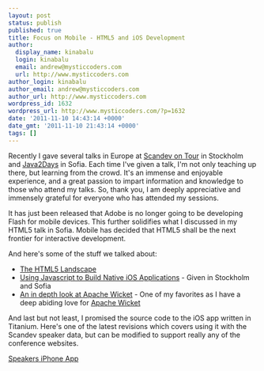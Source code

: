 ```yaml
---
layout: post
status: publish
published: true
title: Focus on Mobile - HTML5 and iOS Development
author:
  display_name: kinabalu
  login: kinabalu
  email: andrew@mysticcoders.com
  url: http://www.mysticcoders.com
author_login: kinabalu
author_email: andrew@mysticcoders.com
author_url: http://www.mysticcoders.com
wordpress_id: 1632
wordpress_url: http://www.mysticcoders.com/?p=1632
date: '2011-11-10 14:43:14 +0000'
date_gmt: '2011-11-10 21:43:14 +0000'
tags: []
---
```

<p>Recently I gave several talks in Europe at <a href="http://www.scandevtour.se/2011-tour/" target="_blank">Scandev on Tour</a> in Stockholm and <a href="http://java2days.com" target="_blank">Java2Days</a> in Sofia.  Each time I've given a talk, I'm not only teaching up there, but learning from the crowd.  It's an immense and enjoyable experience, and a great passion to impart information and knowledge to those who attend my talks.  So, thank you, I am deeply appreciative and immensely grateful for everyone who has attended my sessions.</p>
<p>It has just been released that Adobe is no longer going to be developing Flash for mobile devices.  This further solidifies what I discussed in my HTML5 talk in Sofia.  Mobile has decided that HTML5 shall be the next frontier for interactive development.</p>
<p>And here's some of the stuff we talked about:</p>
<ul>
<li><a href="http://mysticweb-bucket.s3.amazonaws.com/presentations/october_november_2011/The%20HTML5%20Landscape%20-%20java2days%202011.pdf">The HTML5 Landscape</a></li>
<li><a href="http://mysticweb-bucket.s3.amazonaws.com/presentations/october_november_2011/Using%20Javascript%20to%20Build%20Native%20iOS%20Applications%20-%20java2days%202011.pdf">Using Javascript to Build Native iOS Applications</a> - Given in Stockholm and Sofia</li>
<li><a href="http://mysticweb-bucket.s3.amazonaws.com/presentations/october_november_2011/An%20in%20depth%20look%20at%20Apache%20Wicket%20-%20sdcontour%202011.pdf">An in depth look at Apache Wicket</a> - One of my favorites as I have a deep abiding love for <a href="http://wicket.apache.org" target="_blank">Apache Wicket</a></li>
</ul>
<p>And last but not least, I promised the source code to the iOS app written in Titanium.  Here's one of the latest revisions which covers using it with the Scandev speaker data, but can be modified to support really any of the conference websites.</p>
<p><a href="https://github.com/kinabalu/SDCSpeakers">Speakers iPhone App</a></p>
